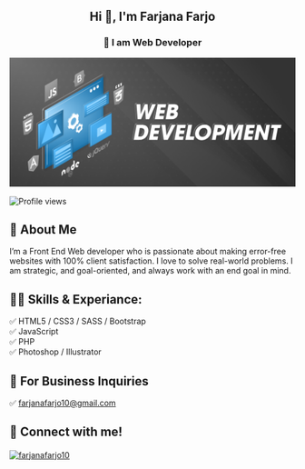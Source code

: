 
<h2 align="center"> Hi 👋, I'm Farjana Farjo</h2>
<h3 align="center">👑 I am Web Developer</h3>

![cover](https://raw.githubusercontent.com/farjanafarjo10/farjanafarjo10/main/Banner.png)

![Profile views](https://gpvc.arturio.dev/farjanafarjo10)  

## 🚀 About Me
<p>I’m a Front End Web developer who is passionate about making error-free websites with 100% client satisfaction. I love to solve real-world problems. I am strategic, and goal-oriented, and always work with an end goal in mind.</p>

## 👨‍💻 Skills &amp; Experiance:
✅ HTML5 / CSS3 / SASS / Bootstrap <br>
✅ JavaScript <br>
✅ PHP <br>
✅ Photoshop / Illustrator <br>

## 📧 For Business Inquiries
<p> ✅ <a href="mailto:farjanafarjo10@gmail.com">farjanafarjo10@gmail.com</a></p>

## 🏹 Connect with me!
<p align="left">
<a href="https://fb.com/facebook/farjanafarjo10" target="blank"><img align="center" src="https://raw.githubusercontent.com/rahuldkjain/github-profile-readme-generator/master/src/images/icons/Social/facebook.svg" alt="farjanafarjo10" height="30" width="40" /></a>
</p>



